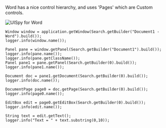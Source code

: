 Word has a nice control hierarchy, and uses 'Pages' which are Custom controls.

![UISpy for Word](images/word.png)

```
Window window = application.getWindow(Search.getBuilder("Document1 - Word").build());
logger.info(window.name());

Panel pane = window.getPanel(Search.getBuilder("Document1").build());
logger.info(pane.name());
logger.info(pane.getClassName());
Panel pane1 = pane.getPanel(Search.getBuilder(0).build());
logger.info(pane1.name());

Document doc = pane1.getDocument(Search.getBuilder(0).build());
logger.info(doc.name());

DocumentPage page0 = doc.getPage(Search.getBuilder(0).build());
logger.info(page0.name());

EditBox edit = page0.getEditBox(Search.getBuilder(0).build());
logger.info(edit.name());

String text = edit.getText();
logger.info("Text = " + text.substring(0,10));
```